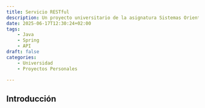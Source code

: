 ```yaml
---
title: Servicio RESTful
description: Un proyecto universitario de la asignatura Sistemas Orientados a Servicios.
date: 2025-06-17T12:30:24+02:00
tags:
    - Java
    - Spring
    - API
draft: false
categories:
    - Universidad
    - Proyectos Personales

---
```


## Introducción
